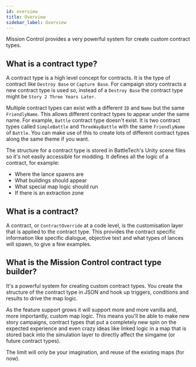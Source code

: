 ```yaml
---
id: overview
title: Overview
sidebar_label: Overview
---
```


Mission Control provides a very powerful system for create custom contract types.

## What is a contract type?

A contract type is a high level concept for contracts. It is the type of contract like `Destroy Base` or `Capture Base`. For campaign story contracts a new contract type is used so, instead of a `Destroy Base` the contract type might be `Story 2 Three Years Later`.

Multiple contract types can exist with a different `ID` and `Name` but the same `FriendlyName`. This allows different contract types to appear under the same name. For example, `Battle` contract type doesn't exist. It is two contract types called `SimpleBattle` and `ThreeWayBattle` with the same `FriendlyName` of `Battle`. You can make use of this to create lots of different contract types along the same theme if you want.

The structure for a contract type is stored in BattleTech's Unity scene files so it's not easily accessible for modding. It defines all the logic of a contract, for example:

- Where the lance spawns are
- What buildings should appear
- What special map logic should run
- If there is an extraction zone

## What is a contract?

A contract, or `ContractOverride` at a code level, is the customisation layer that is applied to the contract type. This provides the contract specific information like specific dialogue, objective text and what types of lances will spawn, to give a few examples.

## What is the Mission Control contract type builder?

It's a powerful system for creating custom contract types. You create the structure of the contract type in JSON and hook up triggers, conditions and results to drive the map logic.

As the feature support grows it will support more and more vanilla and, more importantly, custom map logic. This means you'll be able to make new story campaigns, contract types that put a completely new spin on the expected experience and even crazy ideas like linked logic in a map that is stored back into the simulation layer to directly affect the simgame (or future contract types).

The limit will only be your imagination, and reuse of the existing maps (for now).

